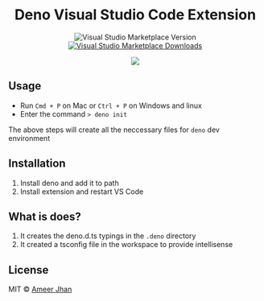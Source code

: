 <h1 align="center">Deno Visual Studio Code Extension</h1>

<p align="center">
<img alt="Visual Studio Marketplace Version" src="https://img.shields.io/visual-studio-marketplace/v/ameerthehacker.deno-vscode">
<a href="https://marketplace.visualstudio.com/items?itemName=ameerthehacker.deno-vscode" target="_blank"><img alt="Visual Studio Marketplace Downloads" src="https://img.shields.io/visual-studio-marketplace/d/ameerthehacker.deno-vscode"></a>
</p>
<p align="center"><img src="https://i.imgur.com/bn4rXpl.gif"/>
</p>

## Usage

- Run `Cmd + P` on Mac or `Ctrl + P` on Windows and linux
- Enter the command `> deno init`

The above steps will create all the neccessary files for `deno` dev environment

## Installation

1. Install deno and add it to path
2. Install extension and restart VS Code

## What is does?

1. It creates the deno.d.ts typings in the `.deno` directory
2. It created a tsconfig file in the workspace to provide intellisense

## License

MIT © [Ameer Jhan](https://github.com/ameerthehacker)
